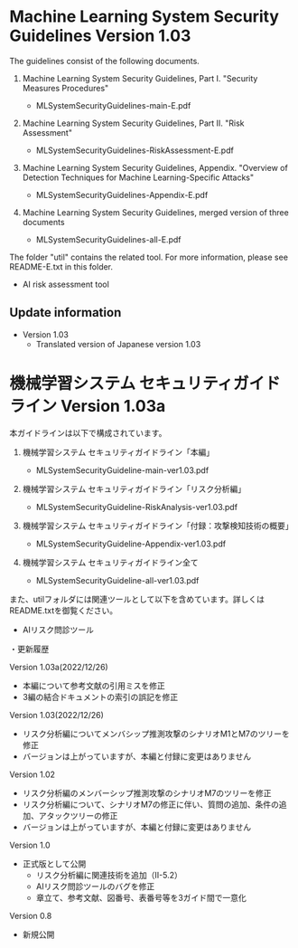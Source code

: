# Machine Learning System Security Guidelines Version 1.03

The guidelines consist of the following documents.

1. Machine Learning System Security Guidelines, Part I. "Security Measures Procedures"
   - MLSystemSecurityGuidelines-main-E.pdf

2. Machine Learning System Security Guidelines, Part II. "Risk Assessment"
   - MLSystemSecurityGuidelines-RiskAssessment-E.pdf

3. Machine Learning System Security Guidelines, Appendix. "Overview of Detection Techniques for Machine Learning-Specific Attacks"
   - MLSystemSecurityGuidelines-Appendix-E.pdf

4. Machine Learning System Security Guidelines, merged version of three documents
   - MLSystemSecurityGuidelines-all-E.pdf

The folder "util" contains the related tool.
For more information, please see README-E.txt in this folder.

- AI risk assessment tool

## Update information

- Version 1.03
  - Translated version of Japanese version 1.03

# 機械学習システム セキュリティガイドライン Version 1.03a

本ガイドラインは以下で構成されています。

1. 機械学習システム セキュリティガイドライン「本編」
   - MLSystemSecurityGuideline-main-ver1.03.pdf

2. 機械学習システム セキュリティガイドライン「リスク分析編」
   - MLSystemSecurityGuideline-RiskAnalysis-ver1.03.pdf

3. 機械学習システム セキュリティガイドライン「付録：攻撃検知技術の概要」
   - MLSystemSecurityGuideline-Appendix-ver1.03.pdf

4. 機械学習システム セキュリティガイドライン全て
   - MLSystemSecurityGuideline-all-ver1.03.pdf

また、utilフォルダには関連ツールとして以下を含めています。詳しくは
README.txtを御覧ください。

- AIリスク問診ツール


・更新履歴

Version 1.03a(2022/12/26)
   - 本編について参考文献の引用ミスを修正
   - 3編の結合ドキュメントの索引の誤記を修正

Version 1.03(2022/12/26)
   - リスク分析編についてメンバシップ推測攻撃のシナリオM1とM7のツリーを修正
   - バージョンは上がっていますが、本編と付録に変更はありません

Version 1.02
   - リスク分析編のメンバーシップ推測攻撃のシナリオM7のツリーを修正
   - リスク分析編について、シナリオM7の修正に伴い、質問の追加、条件の追加、アタックツリーの修正
   - バージョンは上がっていますが、本編と付録に変更はありません

Version 1.0
   - 正式版として公開
     - リスク分析編に関連技術を追加（II-5.2）
     - AIリスク問診ツールのバグを修正
     - 章立て、参考文献、図番号、表番号等を3ガイド間で一意化

Version 0.8
   - 新規公開

